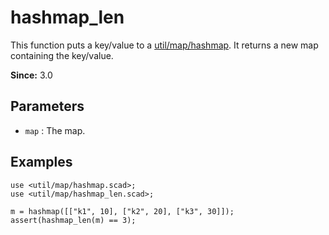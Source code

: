 # hashmap_len

This function puts a key/value to a [util/map/hashmap](https://openhome.cc/eGossip/OpenSCAD/lib3x-hashmap.html). It returns a new map containing the key/value.

**Since:** 3.0

## Parameters

- `map` : The map.

## Examples

    use <util/map/hashmap.scad>;
	use <util/map/hashmap_len.scad>;

    m = hashmap([["k1", 10], ["k2", 20], ["k3", 30]]);
    assert(hashmap_len(m) == 3);